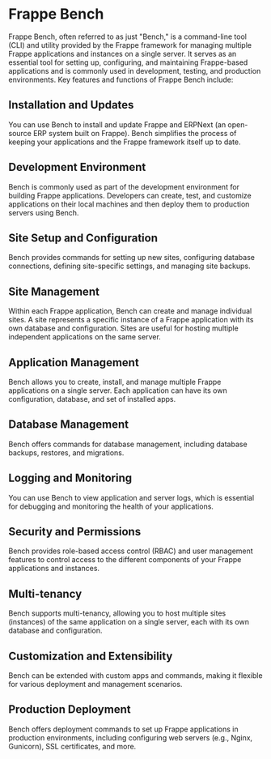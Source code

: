 # Frappe Bench

Frappe Bench, often referred to as just "Bench," is a command-line tool (CLI) and utility provided by the Frappe framework for managing multiple Frappe applications and instances on a single server. It serves as an essential tool for setting up, configuring, and maintaining Frappe-based applications and is commonly used in development, testing, and production environments. Key features and functions of Frappe Bench include:

## Installation and Updates

You can use Bench to install and update Frappe and ERPNext (an open-source ERP system built on Frappe). Bench simplifies the process of keeping your applications and the Frappe framework itself up to date.

## Development Environment

Bench is commonly used as part of the development environment for building Frappe applications. Developers can create, test, and customize applications on their local machines and then deploy them to production servers using Bench.

## Site Setup and Configuration

Bench provides commands for setting up new sites, configuring database connections, defining site-specific settings, and managing site backups.

## Site Management

Within each Frappe application, Bench can create and manage individual sites. A site represents a specific instance of a Frappe application with its own database and configuration. Sites are useful for hosting multiple independent applications on the same server.

## Application Management

Bench allows you to create, install, and manage multiple Frappe applications on a single server. Each application can have its own configuration, database, and set of installed apps.

## Database Management

Bench offers commands for database management, including database backups, restores, and migrations.

## Logging and Monitoring

You can use Bench to view application and server logs, which is essential for debugging and monitoring the health of your applications.

## Security and Permissions

Bench provides role-based access control (RBAC) and user management features to control access to the different components of your Frappe applications and instances.

## Multi-tenancy

Bench supports multi-tenancy, allowing you to host multiple sites (instances) of the same application on a single server, each with its own database and configuration.

## Customization and Extensibility

Bench can be extended with custom apps and commands, making it flexible for various deployment and management scenarios.

## Production Deployment

Bench offers deployment commands to set up Frappe applications in production environments, including configuring web servers (e.g., Nginx, Gunicorn), SSL certificates, and more.
